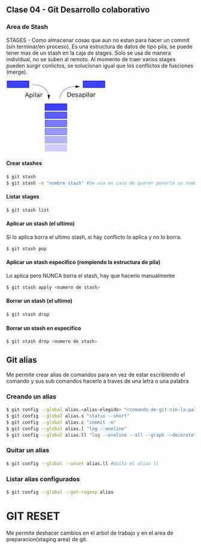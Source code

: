 ## Clase 04 - Git Desarrollo colaborativo

### Area de Stash

STAGES - Como almacenar cosas que aun no estan para hacer un commit (sin terminar/en proceso). Es una estructura de datos de tipo pila, se puede tener mas de un stash en la caja de stages. Solo se usa de manera individual, no se suben al remoto. Al momento de traer varios stages pueden surgir conlictos, se solucionan igual que los conflictos de fusciones (merge).

![estructura-pila](_ref/estructurapila.png)

#### Crear stashes 

```sh
$ git stash
$ git stash -m "nombre stash" #Se usa en caso de querer ponerle un nombre para identificarlo
```

#### Listar stages

```sh
$ git stash list
```

#### Aplicar un stash (el ultimo)
Si lo aplica borra el ultimo stash, si hay conflicto lo aplica y no lo borra.

```sh
$ git stash pop
```
#### Aplicar un stash especifico (rompiendo la estructura de pila)
Lo aplica pero NUNCA borra el stash, hay que hacerlo manualmente

```sh
$ git stash apply <numero de stash>
```

#### Borrar un stash (el ultimo)

```sh
$ git stash drop
```

#### Borrar un stash en especifico

```sh
$ git stash drop <numero de stash>
```

## Git alias
Me permite crear alias de comandos para en vez de estar escribiendo el comando y sus sub comandos hacerlo a traves de una letra o una palabra

### Creando un alias

```sh
$ git config --global alias.<alias-elegido> "<comando-de-git-sin-la-palabra-git>"
$ git config --global alias.s "status --short"
$ git config --global alias.c "commit -m"
$ git config --global alias.l "log --oneline"
$ git config --global alias.ll "log --oneline --all --graph --decorate"
```

### Quitar un alias

```sh
$ git config --global --unset alias.ll #Quita el alias ll
```

### Listar alias configurados

```sh
$ git config --global --get-regexp alias
```

# GIT RESET
Me permite deshacer cambios en el arbol de trabajo y en el area de preparacion(staging area) de git.
